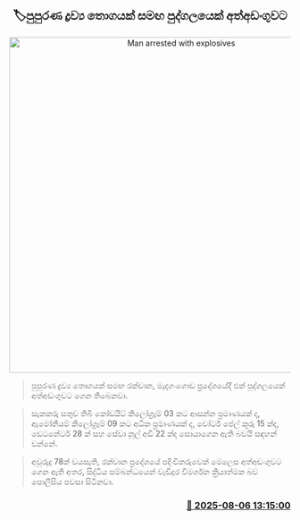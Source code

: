 <p align='center'><b><h2 align='center' title='Man arrested with explosives'>🏷පුපුරණ ද්‍රව්‍ය තොගයක් සමඟ පුද්ගලයෙක් අත්අඩංගුවට</h2></b></p>
<p align='center'><img src='https://helakuru.sgp1.cdn.digitaloceanspaces.com/esana/images/lib/arrested2[1].jpg' width='600' alt='Man arrested with explosives'></p>

> පුපුරණ ද්‍රව්‍ය තොගයක් සමඟ රක්වාන, මැදගංගොඩ ප්‍රදේශයේදී එක් පුද්ගලයෙක් අත්අඩංගුවට ගෙන තිබෙනවා.

> සැකකරු සතුව තිබී කෝඩයිට් කිලෝග්‍රෑම් 03 කට ආසන්න ප්‍රමාණයක් ද, ඇමෝනියම් කිලෝග්‍රෑම් 09 කට අධික ප්‍රමාණයක් ද, වෝටර් ජෙල් කූරු 15 ක්ද, ඩෙටනේටර් 28 ක් සහ සේවා නූල් අඩි 22 ක්ද සොයාගෙන ඇති බවයි සඳහන් වන්නේ.

> අවුරුදු 78ක් වයසැති, රක්වාන ප්‍රදේශයේ පදිංචිකරුවෙක් මෙලෙස අත්අඩංගුවට ගෙන ඇති අතර, සිද්ධිය සම්බන්ධයෙන් වැඩිදුර විමර්ශන ක්‍රියාත්මක බව පොලීසිය පවසා සිටිනවා.



<h3 align='right'><a href='https://www.helakuru.lk/esana/p/112492/'>📅 2025-08-06 13:15:00</a></h3>

